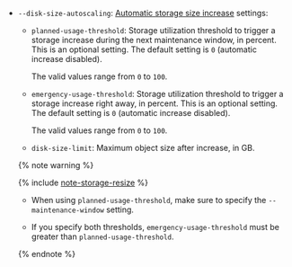 * `--disk-size-autoscaling`: [Automatic storage size increase](../../../managed-mysql/concepts/storage.md#disk-size-autoscaling) settings:
  * `planned-usage-threshold`: Storage utilization threshold to trigger a storage increase during the next maintenance window, in percent. This is an optional setting. The default setting is `0` (automatic increase disabled).
           
    The valid values range from `0` to `100`.

  * `emergency-usage-threshold`: Storage utilization threshold to trigger a storage increase right away, in percent. This is an optional setting. The default setting is `0` (automatic increase disabled).
           
    The valid values range from `0` to `100`. 

  * `disk-size-limit`: Maximum object size after increase, in GB. 

  {% note warning %}
  
  {% include [note-storage-resize](note-storage-resize.md) %}
  * When using `planned-usage-threshold`, make sure to specify the `--maintenance-window` setting.
        
  * If you specify both thresholds, `emergency-usage-threshold` must be greater than `planned-usage-threshold`.

  {% endnote %}